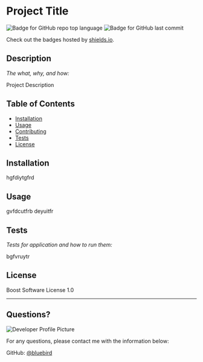 # Project Title
  ![Badge for GitHub repo top language](https://img.shields.io/github/languages/top/bluebird/readme-generator?style=flat&logo=appveyor) ![Badge for GitHub last commit](https://img.shields.io/github/last-commit/bluebird/readme-generator?style=flat&logo=appveyor)
  
  Check out the badges hosted by [shields.io](https://shields.io/).
  
  
  ## Description 
  
  *The what, why, and how:* 
  
  Project Description
  ## Table of Contents
  * [Installation](#installation)
  * [Usage](#usage)
  * [Contributing](#contributing)
  * [Tests](#tests)
  * [License](#license)
  
  ## Installation
  
  hgfdiytgfrd
  ## Usage 
  
  gvfdcutfrb deyuitfr
  
  ## Tests
  
  *Tests for application and how to run them:*
  
  bgfvruytr
  
  ## License
  
  Boost Software License 1.0
  
  ---
  
  ## Questions?
  
  ![Developer Profile Picture](https://avatars0.githubusercontent.com/u/272775?v=4) 
  
  For any questions, please contact me with the information below:
 
  GitHub: [@bluebird](https://api.github.com/users/bluebird)
  